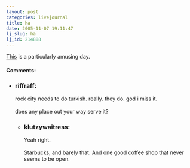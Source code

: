```yaml
---
layout: post
categories: livejournal
title: ha
date: 2005-11-07 19:11:47
lj_slug: ha
lj_id: 214888
---
```

[This](http://www.livejournal.com/users/retrev/2002/01/28/) is a particularly amusing day.


<div id="comments"><h4>Comments:</h4><div class="lj-comments"><ul>
<li><h3>riffraff: </h3>
<a id="comment-567"></a>
<p>rock city needs to do turkish.  really.  they do.  god i miss it.<br>
<br>
does any place out your way serve it?</p>
<ul>
<li><h3>klutzywaitress: </h3>
<a id="comment-569"></a>
<p>Yeah right.<br>
<br>
Starbucks, and barely that. And one good coffee shop that never seems to be open.</p>
</li>
</ul>
</li>
</ul></div></div>
